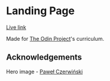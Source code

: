 # Landing Page

[Live link](htttps://wwww.piotrnajda3000.github.io/landing-page)

Made for [The Odin Project](https://www.theodinproject.com)'s curriculum.

## Acknowledgements

Hero image - [Paweł Czerwiński](https://unsplash.com/@pawel_czerwinski)
